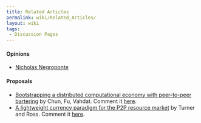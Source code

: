 ```yaml
---
title: Related Articles
permalink: wiki/Related_Articles/
layout: wiki
tags:
 - Discussion Pages
---
```


#### Opinions

-   [Nicholas
    Negroponte](http://www.informationweek.com/news/global-cio/showArticle.jhtml?articleID=49901099)

#### Proposals

-   [Bootstrapping a distributed computational economy with peer-to-peer
    bartering](http:/www.theether.org/papers/econp2p03.pdf) by Chun,
    Fu, Vahdat. Comment it [here](/wiki/ChunFuVahdat "wikilink").
-   [A lightweight currency paradigm for the P2P resource
    market](http://csci.csusb.edu/turner/pubs/CurrencyPaperFeb.pdf) by
    Turner and Ross. Comment it [here](/wiki/TurnerRoss "wikilink").

